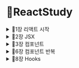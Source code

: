 # 🥕ReactStudy
<details>
<summary>📙1장 리액트 시작</summary>
<div markdown="1">

## 📖1.1 왜 리액트 인가?.
### 💡 리액트 이해.
  - 자바스크립트 라이브러리로 사용자 인터페이스를 만드는데 사용...
  - **컴포넌트(component)**
    - 특정 부분이 어떻게 생길지 정하는 선언체d
    - 재사용이 가능한 API로 수많은 기능들을 내장
    - 컴포넌트 하나에서 해당 컴포턴트의 생김새와 작동 방식 정의.
  - **렌더링**
    - 사용자 화면에 뷰를 보여주는 것...
  
  1️⃣ **초기 렌더링**
  - render 함수 : 컴포넌트가 어떻게 생겼는지 정의, 작동 정보 지닌 객체 반환...
  ```jsx
  render() { ... }
```
  ![image](https://user-images.githubusercontent.com/97418768/178123804-6d310f85-5cbb-4551-9cf2-4d3709b8df7b.png)
  
  - render 함수 실행 -> 컴포넌트 재귀적으로 렌더링 -> HTML 마크업 만듦 -> 실제 페이지의 DOM 요소 안에 주입 -> 이벤트 적용
  
  2️⃣ **조화 과정(업데이트)**
 1) 컴포넌트는 새로운 데이터를 가지고 render 함수 재호출(전체 UI를 Virtual Dom에 리렌더링)
 2) JS로 최소한의 연산으로 이전 Virtual Dom에 있던 내용과 현재 내용 비교
  ![image](https://user-images.githubusercontent.com/97418768/178123937-0c8fa9ed-04ec-493d-99d1-9ab1a94bd1f6.png)
  
 3) 바뀐 부분만 실제 DOM에 업데이트
  
![image](https://user-images.githubusercontent.com/97418768/178123952-3a48d238-1147-43f7-a023-b62baaabb2c0.png)

## 📖1.2 리액트의 특징
  ### 💡 Virtual DOM
  - **🔥DOM(Document Object Model)**
    - 객체로 문서 구조를 표현하는 방법(XML, HTML로 작성)
  ![image](https://user-images.githubusercontent.com/97418768/178124053-ee3bd821-876e-4179-9adf-cec3f079987e.png)
    - 문제점: 동적 UI에 최적화X
  
  - **🔥Virtual DOM**
    - DOM 업데이트 추상화한 자바스크립트 객체를 구성하여 사용 -> DOM 처리 횟수 최소화, 효율적 진행
    - 업데이트 3가지 절차 (조화과정)
    
  ### 💡 기타 특징
  - 리액트는 프레임워크X, 라이브러리O
    - 뷰만 신경 쓰는 라이브러리, 기타 기능 직접 구현
  - 다른 웹 프레임워크, 라이브러리 혼용 가능
  
## 📖1.3 작업 환경 설정
  ### 💡 Node.js와 npm
  - 설치: Windows
  
  https://nodejs.org/ko/download/
  
  ![image](https://user-images.githubusercontent.com/97418768/178124389-7730337c-7b45-4d98-ba5f-7997a5f14049.png)
  
  ### 💡 yarn
  - npm보다 더 빠르고 효율적인 캐시 시스템과 기타 부가 기능 제공
  
  `$ npm install --global yarn`
  
  ### 💡 에디터 설치
  - VS Code 설치
  
  https://code.visualstudio.com/Download
  
  ![image](https://user-images.githubusercontent.com/97418768/178139974-0a6e40c8-06bd-4a59-af9f-bd53c9695ff3.png)

  ### 💡 Git 설치
  - 형상 관리 도구(configuration Management Tool), 프로젝트 버전 관리 및 협업
  
  https://git-scm.com/download/
  
  ### 💡 create-react-app으로 프로젝트 생성하기
  - 프로젝트 작업 환경 구축해 주는 도구
  
  `$ yarn init`
  
  `$ yarn create react-app hello-react #yarn create react-app <프로젝트 이름>`
  
  - 리액트 개발 전용 서버 구동
  
  `$ cd hello-start`
  
  `$ yarn start #또는 npm start`
  
![image](https://user-images.githubusercontent.com/97418768/178141188-9525ba1c-ac19-4a60-a275-53c218864c07.png)

</div>
</details>
  
<details>
<summary>📙2장 JSX</summary>
<div markdown="2">
  
  ## 📖2.1 JSX란?
  - 자바스크립트의 확장 문법, XML과 유사
  - 브라우저가 실행되기 전에 코드가 번들링되는 과정에서 바벨을 사용해 일반 자바스크립트 형태의 코드로 변환
    - 바벨(Babel) : 다양한 종류의 버전의 브라우저에서 사용 가능하도록 코드 변환기
  
  ![image](https://user-images.githubusercontent.com/97418768/178141937-a42c703a-e420-4797-b8de-14489a571327.png)

  ## 📖2.2 JSX 문법
  ### 💡 감싸인 요소
  - 컴포넌트에 여러 요소가 있다면 반드시 부모 요소 하나로 감싸야 한다.
  - 컴포넌트 내부에 하나의 DOM 트리 구조 -> DOM에서 컴포넌트 변화 감지에 효율적 비교를 위해
```jsx
  function App() {
  return (
    <div>
      <h1>리액트 안녕?</h1>
      <h2>잘 작동하니?</h2>
    </div>
  );
}
```
### 💡 자바스크립트 표현
  - 자바스크립트 표현식 작성 가능 : {}로 감싸기
  ```JSX
  function App() {
  const name='리액트';
  return (
    <div>
      <h1>{name} 안녕?</h1>
      <h2>잘 작동하니?</h2>
    </div>
  );
}
  ```
 <details>
<summary>📌ES6의 cosnt와 let</summary>
<div markdown="1">
  
  - `var` : scope이 함수 단위 -> 함수를 빠져나오면 값이 달라짐
  
  **💡 `let`과 `const`는 scope이 블록 단위, 같은 블록 내부에서 중복 선언 불가능**
  - `const` : 한번 지정하고 나면 변경이 불가능한 상수를 선언할 때 사용하는 키워드
  - `let` : 동적인 값을 담을 수 있는 변수를 선언할 때 사용하는 키워드
  
  </div>
  </details>
  
 ### 💡 If문 대신 조건부 연산자
 - JSX 내부의 자바스크립트 표현식에서 if 문 사용X 
 
 **➡ JSX 밖에서 if문을 사용해 사전에 값을 설정, {}안에 조건부 연산자(삼항 연산자) 사용 가능**
 ```JSX
 function App() {
  const name='리액트';
  return (
    <div>
      {name==='리액트'?(
        <h1>리액트입니다.</h1>
      ):(
        <h2>리액트가 아닙니다.</h2>
      )}
    </div>
  );
}
```
  ### 💡 AND 연산자(&&)를 사용한 조건부 렌더링
 - 특정 조건 만족할 때만 렌더링
 - && 가능한 이유 : 리액트에서 false 렌더링할 때는 null과 동일하게 나타나지X
 - 0은 예외적으로 나타남
 ```JSX
  function App() {
  const name='리웩트';
  return <div>{name==='리액트' && <h1>리액트입니다.</h1>}</div>;
}
  ``` 
 ### 💡 undefined를 렌더링하지 않기
  - 어떤 값이 undefined인 경우
    - OR(||)연산자 사용
    - JSX 내부에서 undefined 렌더링은 가능
  ```JSX
  function App() {
 const name=undefined;
 return <div>{name||'리액트'}</div>;
}
  ```
 ### 💡 인라인 스타일링
  - DOM 요소에 스타일 적용할 때는 **객체 형태**로 넣어주어야 함
  ```JSX
  function App() {
  const name='리액트';
  return(
    <div
    style={{
      //background-color는 backgroundColor와 같이 -가 사라지고 카멜 표기법으로 작성
      backgroundColor:'black',
      color:'aqua',
      fontSize:'48px', //font-size -> fontSize
      fontWeight:'bold', //font-weight -> fontWeight
      padding:16 //단위를 생략하면 px로 지정 
    }}
    >{name}</div>
  )
}
  ```
 ### 💡 class 대신 className
  ```CSS
/* App.css */
.react{
  background: aqua;
  color: black;
  font-size: 48px;
  font-weight: bold;
  padding: 16px;
}
  ```
  ```JSX
  //App.js
  function App() {
  const name='리액트';
  return(
    <div className='react'>{name}</div>
  )
}
  ```
 ### 💡 주석
  - `{/* ... */}` 형식으로 작성
  ```JSX
  function App() {
  const name='리액트';
  return(
    <>
      {/* 주석은 이렇게 작성합니다. */}
      <div 
        className='react' //시작 태그를 여러 줄로 작성하면 여기에 주석 작성 가능
      >{name}</div>
      //하지만 이런 주석이나
      /* 이런 주석은 페이지에 그대로 나타나게 됩니다. */
      <input/>
    </>
  )
}
  ```
  ## 📖2.3 ESLint와 Prettier 적용하기
  - 💡 ESLint : 문법 검사 도구
  - 💡 Prettier : 코드 스타일 자동 정리 도구
    - 저장할 때 자동으로 코드 정리 : 파일 > 기본 설정 > 설정
  ![image](https://user-images.githubusercontent.com/97418768/178146180-fabed165-26ad-484f-b87b-2019e4ffe729.png)

  
  </div>
  </details>
  
  <details>
<summary>📙3장 컴포넌트</summary>
<div markdown="3">
  
## 📖3.1 클래스형 컴포넌트
- 컴포넌트 선언 방식 : 함수 컴포넌트, 클래스형 컴포넌트
  
🔥 함수 컴포넌트
  - 선언이 편함, 메모리 자원 적게 사용
  
🔥 클래스형 컴포넌트
  - state 기능 및 라이프 사이클 기능, 임의 메서드 정의 가능
```JSX
import { Component } from "react";
import "./App.css";

class App extends Component {
  render(){
    const name='react';
    return<div className='react'>{name}</div>;
  }
}
export default App;
  ```
  <details>
<summary>📌ES6의 클래스 문법</summary>
<div markdown="1">
  
  - prototype 대신 class 사용 가능
  ```JSX
  class Dog{
  constructor(name){
    this.name=name;
  }
  say(){
    console.log(this.name+': 멍멍');
  }
}

const dog=new Dog('흰둥이');
dog.say(); //흰둥이: 멍멍
```
  
  </div>
  </details>
  
## 📖3.2 첫 컴포넌트 생성
  ### 💡 src 디렉터리에 MyComponent.js 파일 생성
  ### 💡 코드 작성하기
  ```JSX
  const MyComponent=()=>{
    return <div>나의 새롭고 멋진 컴포넌트</div>;
}

export default MyComponent;
  ```
  
  <details>
<summary>📌ES6의 화살표 함수</summary>
<div markdown="1">
  
  - ES6 문법에서 함수를 표현하는 새로운 방식, 함수를 파라미터로 전달할 때 유용
  - 값을 연산하여 바로 반환할 때 가독성 높음
  - 함수 컴포넌트 선언할 때, function 키워드와 화살표 함수 문법 큰 차이X
  ```JSX
  setTimeout(function(){
    console.log('hello world');
},1000);

setTimeout(()=>{
    console.log('hello world');
},1000);
  ```
  
  </div>
  </details>
  
  <details>
<summary>📌Reactjs Code Snippet을 사용하여 코드 생성하기</summary>
<div markdown="2">
  
  - 에디터에서 rsc를 입력하고 `Enter` 누르기
  
  ![image](https://user-images.githubusercontent.com/97418768/178147814-6ee5adba-da6c-45a4-832a-21190e5fe839.png)

  </div>
  </details>
  
  ### 💡 모듈 내보내기 및 불러오기
  **- 모듈 내보내기(export)**
  - 다른 파일에서 이 파일을 import 할 때, MyComponent 클래스 불러오도록 설정
  ```JSX
  export default MyComponent;
  ```
  **- 모듈 불러오기(import)**
  - App 컴포넌트에서 MyComponent 컴포넌트 불러와서 사용
  ```JSX
  //App.js
import MyComponent from "./MyComponent"

const App=()=>{
  return <MyComponent/>;
};

export default App;
  ```
  
## 📖3.3 props
- properties를 줄인 표현으로 컴포넌트 속성을 설정할 때 사용하는 요소
- props 값은 해당 컴포넌트를 불러와 사용하는 부모 컴포넌트에서 설정 가능
### 💡 JSX 내부에서 props 렌더링
- props 값은 컴포넌트 함수의 파라미터로 받아와 사용 가능
- JSX 내부에서 {} 기호로 감싸줌
```JSX
const MyComponent = (props) => {
  return <div>안녕하세요, 제 이름은 {props.name}입니다.</div>;
};

export default MyComponent;
```
### 💡 컴포넌트를 사용할 때 props 값 지정하기
```JSX
  //App.js
import MyComponent from "./MyComponent";

const App = () => {
  return <MyComponent name="React" />;
};

export default App;
```
 ### 💡 props 기본값 설정: defaultProps
  ```JSX
  const MyComponent = (props) => {
  return <div>안녕하세요, 제 이름은 {props.name}입니다.</div>;
};

MyComponent.defaultProps = {
  name: "기본 이름",
};

export default MyComponent;
```
### 💡 태그 사이의 내용을 보여 주는 children
  - 리액트 컴포넌트 태그 사이의 내용을 보여주는 `props.children`
 ```JSX
  //App.js
import MyComponent from "./MyComponent";

const App = () => {
  return <MyComponent>리액트</MyComponent>;
};

export default App;
```
```JSX
  const MyComponent = (props) => {
  return (
    <div>
      안녕하세요, 제 이름은 {props.name}입니다.
      <br />
      children 값은 {props.children}
      입니다.
    </div>
  );
};

MyComponent.defaultProps = {
  name: "기본 이름",
};

export default MyComponent;
```
 ### 💡 비구조화 할당 문법을 통해 props 내부 값 추출하기
  - ES6의 비구조화 할당 : 객체에서 값을 추출하는 문법
 ```JSX
  const MyComponent = ({ name, children }) => {
  return (
    <div>
      안녕하세요, 제 이름은 {name}입니다.
      <br />
      children 값은 {children}
      입니다.
    </div>
  );
};

MyComponent.defaultProps = {
  name: "기본 이름",
};

export default MyComponent;
```
 ### 💡 propTypes
  **🔥propTypes를 통한 props 검증**
  - 컴포넌트의 필수 props를 지정하거나 props의 타입(type) 지정하는 경우 propTypes 사용
 ```JSX
  import PropTypes from "prop-types";

const MyComponent = ({ name, children }) => {
  return (
    <div>
      안녕하세요, 제 이름은 {name}입니다.
      <br />
      children 값은 {children}
      입니다.
    </div>
  );
};

MyComponent.defaultProps = {
  name: "기본 이름",
};

MyComponent.propTypes = {
  name: PropTypes.string,
};

export default MyComponent;
```
**🔥 isRequired를 사용하여 필수 propTypes 설정**
  - propTypes를 지정하지 않았을 때 경고 메시지 띄워줌
 ```JSX
import PropTypes from "prop-types";

const MyComponent = ({ name, favoriteNumber, children }) => {
  return (
    <div>
      안녕하세요, 제 이름은 {name}입니다.
      <br />
      children 값은 {children}
      입니다.
      <br />
      제가 좋아하는 숫자는 {favoriteNumber}입니다.
    </div>
  );
};

MyComponent.defaultProps = {
  name: "기본 이름",
};

MyComponent.propTypes = {
  name: PropTypes.string,
  favoriteNumber: PropTypes.number.isRequired,
};

export default MyComponent;

```
 ### 💡 클래스형 컴포넌트에서 props 사용하기
  - render 함수에서 this.props 조회
  - defaultProps, propTypes 방식 동일
 ```JSX
  import PropTypes from "prop-types";
import { Component } from "react";

class MyComponent extends Component {
  render(){
    const {name, favoriteNumber,children}=this.props; //비구조화 할당
    return (
      <div>
        안녕하세요, 제 이름은 {name}입니다.
        <br />
        children 값은 {children}
        입니다.
        <br />
        제가 좋아하는 숫자는 {favoriteNumber}입니다.
      </div>
    );
  }
}

MyComponent.defaultProps = {
  name: "기본 이름",
};

MyComponent.propTypes = {
  name: PropTypes.string,
  favoriteNumber: PropTypes.number.isRequired,
};

export default MyComponent;
```
## 📖3.4 state
  - 컴포넌트 내부에서 바뀔 수 있는 값
  - 클래스형 컴포넌트가 지니고 있는 state, 함수 컴포넌트에서 useState라는 함수를 통해 사용하는 state
 ### 💡 클래스형 컴포넌트의 state
  - `constructor` : 컴포넌트의 생성자 메서드, 반드시 `super(props)` 호출!, state 초깃값 지정 위함
  - 컴포넌트의 state는 **객체 형식**
  ```JSX
  import { Component } from "react";

class Counter extends Component {
  constructor(props) {
    super(props);
    //state의 초깃값 설정하기
    this.state = {
      number: 0,
    };
  }
  render() {
    const { number } = this.state; //state를 조회할 때는 this.state로 조회
    return (
      <div>
        <h1>{number}</h1>
        <button
          //onClick을 통해 버튼이 클릭되었을 때 호출할 함수를 지정
          onClick={() => { //이벤트로 설정할 함수를 넣어 줄 때는 화살표 함수 문법!
            //this.setState를 사용하여 state에 새로운 값을 넣을 수 있음
            this.setState({ number: number + 1 });
          }}
        >
          +1
        </button>
      </div>
    );
  }
}
export default Counter;
  ```
 ```JSX
  //App.js
import Counter from "./Counter";

const App = () => {
  return <Counter />;
};

export default App;
```
**🔥 state 객체 안에 여러 값이 있을 때**
  - state 안에 fixedNumber값 추가
  ```JSX
  import { Component } from "react";

class Counter extends Component {
  constructor(props) {
    super(props);
    //state의 초깃값 설정하기
    this.state = {
      number: 0,
      fixedNumber: 0,
    };
  }
  render() {
    const { number, fixedNumber } = this.state; //state를 조회할 때는 this.state로 조회
    return (
      <div>
        <h1>{number}</h1>
        <h2>바뀌지 않는 값: {fixedNumber}</h2>
        <button
          //onClick을 통해 버튼이 클릭되었을 때 호출할 함수를 지정
          onClick={() => {
            //this.setState를 사용하여 state에 새로운 값을 넣을 수 있음
            this.setState({ number: number + 1 });
          }}
        >
          +1
        </button>
      </div>
    );
  }
}
export default Counter;
```
 **🔥 state를 constructor에서 꺼내기**
  - constructor 메서드 선언하지 않고 state의 초깃값 설정 가능
  ```JSX
 import { Component } from "react";

class Counter extends Component {
  state = {
    number: 0,
    fixedNumber: 0,
  };
```
 **🔥 this.setState에 객체 대신 함수 인자 전달하기**
  - `prevState`:기존 상태, `props`: 현재 지니고 있는 props, 생략 가능
  ```JSX
  this.setState((prevState,props) => {
     return {
       // 업데이트하고 싶은 내용
     };
  });
  ```
  - 화살표 함수에서 바로 객체로 반환
  ```JSX
  onClick={() => {
            this.setState((prevState) => {
              return {
                number: prevState.number + 1,
              };
            });
            //위 코드와 아래 코드는 완전히 똑같은 기능
            //아래 코드는 함수에서 바로 객체를 반환한다는 의미
            this.setState((prevState) => ({
              number: prevState.number + 1,
            }));
          }}
   ```
 **🔥 this.setState가 끝난 후 특정 작업 실행하기**
  - setState의 두 번째 파라미터인 콜백(callback) 함수 사용
  ```JSX
  onClick={() => {
            this.setState(
              {
                number: number + 1,
              },
              () => {
                console.log("방금 setState가 호출되었습니다.");
                console.log(this.state);
              }
            );
          }}
  ```
 ### 💡 함수 컴포넌트에서 useState 사용하기
  **🔥 배열 비구조화 할당**
  - 객체 비구조화 할당과 비슷, 배열 안에 들어 있는 값을 쉽게 추출하기 위한 문법
  ```JSX
  const array=[1,2];
  const [one,two]=array;
  ```
  **🔥 useState 사용하기**
  - useState 함수 인자에는 상태의 초깃값 넣어줌(값 형태 자유)
  - 함수 호출 -> 배열 반환 [현재 상태,상태를 바꾸어 주는 함수(Setter 함수)]
  ```JSX
  import { useState } from "react";

const Say = () => {
  const [message, setMessage] = useState(""); //"" : 초깃값
  //[현재 상태,상태를 바꾸어 주는 함수(Setter 함수)] 
  const onClickEnter = () => setMessage("안녕하세요!");
  const onClickLeave = () => setMessage("안녕히 가세요!");

  return (
    <div>
      <button onClick={onClickEnter}>입장</button>
      <button onClick={onClickLeave}>퇴장</button>
      <h1>{message}</h1>
    </div>
  );
};

export default Say;
```
 ```JSX
 //App.js
import Say from "./Say";

const App = () => {
  return <Say />;
};

export default App;
```
**🔥 한 컴포넌트에 useState 여러 번 사용하기**
  ```JSX
  import { useState } from "react";

const Say = () => {
  const [message, setMessage] = useState("");
  const onClickEnter = () => setMessage("안녕하세요!");
  const onClickLeave = () => setMessage("안녕히 가세요!");

  const [color, setColor] = useState("black");

  return (
    <div>
      <button onClick={onClickEnter}>입장</button>
      <button onClick={onClickLeave}>퇴장</button>
      <h1 style={{ color }}>{message}</h1>
      <button style={{ color: "red" }} onClick={() => setColor("red")}>
        빨간색
      </button>
      <button style={{ color: "green" }} onClick={() => setColor("green")}>
        초록색
      </button>
      <button style={{ color: "blue" }} onClick={() => setColor("blue")}>
        파란색
      </button>
    </div>
  );
};

export default Say;
```
## 📖3.5 state를 사용할 때 주의 사항
 - state 값을 변경할 때
    - setState 사용(클래스형 컴포넌트)
    - useState를 통해 전달받은 세터 함수 사용 (함수 컴포넌트)
  </div>
  </details>
 
<details>
<summary>📙6장 컴포넌트 반복</summary>
<div markdown="4">

## 📖6.1 자바스크립트 배열의 map() 함수
  - 반복되는 컴포넌트 렌더링에 사용
  - 파라미터로 전달된 함수를 사용해서 배열 내 각 요소를 원하는 규칙에 따라 변환한 후 그 결과로 새로운 배열 생성
  ### 💡 map 문법
  `arr.map(callback,[thisArg])`
  
  - callback: 새로운 배열의 요소를 생성하는 함수, 파라미터 3가지
    - currentValue: 현재 처리 요소
    - index: 현재 처리 요소 index 값
    - array: 현재 처리 원본 배열
  - thisArg(선택 항목): callback 함수 내부에서 사용할 this 레퍼런스
  ```JSX
  const numbers=[1,2,3,4,5];
  const result=numbers.map(num=>num*num);
  console.log(result);
  ```
## 📖6.2 데이터 배열을 컴포넌트 배열로 변환하기
 ```JSX
  const IterationSample = () => {
  const names = ["눈사람", "얼음", "눈", "바람"];
  const nameList = names.map((name) => <li>{name}</li>);
  return <ul>{nameList}</ul>;
};

export default IterationSample;
```
```JSX
  //App.js
import { Component } from "react";
import IterationSample from "./IterationSample"; //IterationSample 컴포넌트 불러와 렌더링

class App extends Component {
  render() {
    return <IterationSample />;
  }
}

export default App;
```
## 📖6.3 key
  - 데이터가 가진 고유의 값으로 설정
  - map 함수의 인자로 전달되는 함수 내부에서 컴포넌트 props 설정하듯 설정
  - Virtual Dom 비교하는 과정에서 key로 바로 변화 감지 가능
  ```JSX
  const IterationSample = () => {
  const names = ["눈사람", "얼음", "눈", "바람"];
  const nameList = names.map((name, index) => <li key={index}>{name}</li>);
  //고유의 값이 없을 때만 index를 key 값으로 설정
  return <ul>{nameList}</ul>;
};

export default IterationSample;
```
## 📖6.4 응용(동적인 배열 렌더링)
  
### 💡 초기 상태 설정하기
  
  - useState를 사용해 상태 설정
  - 3가지 상태 : 데이터 배열, 텍스를 입력 input 상태, 배열에 새로운 항목 추가할 때 사용하는 고유 id 상태
  
  ```JSX
  import { useState } from "react";

const IterationSample = () => {
  const [names, setNames] = useState([ //해당 객체는 문자열과 고유 id 값이 있음
    { id: 1, text: "눈사람" },
    { id: 2, text: "얼음" },
    { id: 3, text: "눈" },
    { id: 4, text: "바람" },
  ]);
  const [inputText, setInputText] = useState("");
  const [nextId, setNextId] = useState(5); //새로운 항목을 추가할 때 사용할 id

  const nameList = names.map((name) => <li key={name.id}>{name.text}</li>);
  //map함수에서 name.id를 key 값으로 설정
  return <ul>{nameList}</ul>;
};

export default IterationSample;
```
  
### 💡 데이터 추가 기능 구현하기
  
 - `concat` : 배열에 새 항목 추가(새로운 배열을 만들어줌)
  
  ```JSX
  import { useState } from "react";

const IterationSample = () => {
  const [names, setNames] = useState([
    { id: 1, text: "눈사람" },
    { id: 2, text: "얼음" },
    { id: 3, text: "눈" },
    { id: 4, text: "바람" },
  ]);
  const [inputText, setInputText] = useState("");
  const [nextId, setNextId] = useState(5); //새로운 항목을 추가할 때 사용할 id

  const onChange = (e) => setInputText(e.target.value);
  const onClick = () => {
    const nextNames = names.concat({
      id: nextId, //nextId 값을 id로 설정하고
      text: inputText,
    });
    setNextId(nextId + 1); //nextId 값에 1을 더해준다
    setNames(nextNames); //names 값을 업데이트
    setInputText(""); //inputText를 지운다
  };
  const nameList = names.map((name) => <li key={name.id}>{name.text}</li>);
  //name.id를 key 값으로 설정
  return (
    <>
      <input value={inputText} onChange={onChange} />
      <button onClick={onClick}>추가</button>
      <ul>{nameList}</ul>
    </>
  );
};

export default IterationSample;
```
### 💡 데이터 제거 기능 구현하기
 - 더블클릭(`onDoubleClick`) -> 해당 항목 삭제
 - `fiter` : 불변성 유지하면서 배열의 특정 항목 삭제할 때 쓰는 배열의 내장함수
  ```JSX
  import { useState } from "react";

const IterationSample = () => {
  const [names, setNames] = useState([
    { id: 1, text: "눈사람" },
    { id: 2, text: "얼음" },
    { id: 3, text: "눈" },
    { id: 4, text: "바람" },
  ]);
  const [inputText, setInputText] = useState("");
  const [nextId, setNextId] = useState(5); //새로운 항목을 추가할 때 사용할 id

  const onChange = (e) => setInputText(e.target.value);
  const onClick = () => {
    const nextNames = names.concat({
      id: nextId, //nextId 값을 id로 설정하고
      text: inputText,
    });
    setNextId(nextId + 1); //nextId 값에 1을 더해준다
    setNames(nextNames); //names 값을 업데이트
    setInputText(""); //inputText를 지운다
  };

  const onRemove = (id) => {
    //onRemove 함수를 만들어 각 li 요소 이벤트 등록
    const nextNames = names.filter((name) => name.id !== id);
    //name.id ===id인 항목만 삭제
    setNames(nextNames);
  };
  const nameList = names.map((name) => (
    <li key={name.id} onDoubleClick={() => onRemove(name.id)}>
      {name.text}
    </li>
  ));
  //name.id를 key 값으로 설정
  return (
    <>
      <input value={inputText} onChange={onChange} />
      <button onClick={onClick}>추가</button>
      <ul>{nameList}</ul>
    </>
  );
};

export default IterationSample;
```
  </div>
  </details>
  
<details>
<summary>📙8장 Hooks</summary>
<div markdown="5">

## 📖8.1 useState
  - 가장 기본적인 Hook, 함수 컴포넌트에서도 가변적인 상태 지닐 수 있음
  - 하나의 useState 함수는 하나의 상태 값만 관리 -> 컴포넌트에서 관리해야 할 상태 여러개면 여러개 useState 사용
## 📖8.2 useEffect
  - 리액트 컴포넌트가 렌더링될 때마다 특정 작업을 수행하도록 설정할 수 있는 Hook
  ```JSX
  import { useState, useEffect } from "react";

const Info = () => {
  const [name, setName] = useState("");
  const [nickname, setNickname] = useState("");
  useEffect(() => {
    console.log("렌더링이 완료되었습니다!");
    console.log({
      name,
      nickname,
    });
  });

  const onChangeName = (e) => {
    setName(e.target.value);
  };

  const onChangeNickname = (e) => {
    setNickname(e.target.value);
  };

  return (
    <div>
      <div>
        <input value={name} onChange={onChangeName} />
        <input value={nickname} onChange={onChangeNickname} />
      </div>
      <div>
        <b>이름:</b> {name}
      </div>
      <div>
        <b>닉네임:</b> {nickname}
      </div>
    </div>
  );
};

export default Info;
```
```JSX
import Info from "./Info";
import "./App.css";

const App = () => {
  return <Info />;
};

export default App;
```  
### 💡 마운트될 때만 실행하고 싶을 때
  - useEffect에서 설정한 함수를 컴포넌트가 화면에 맨 처음 렌더링될 때만 실행, 업데이트될 때는 실행X
  
  ➡ 함수의 두 번째 파라미터로 비어 있는 배열 넣어줌
 ```JSX
  useEffect(() => {
    console.log("렌더링이 완료되었습니다!");
  }, []);
  ```
### 💡 특정 값이 업데이트될 때만 실행하고 싶을 때
  - useEffect의 두 번째 파라미터로 전달되는 배열 안에 검사하고 싶은 값 넣어줌
 ```JSX
    useEffect(() => {
    console.log("렌더링이 완료되었습니다!");
  }, [name]);
  ```
## 📖8.3 useReducer
  - useState보다 더 다양한 컴포넌트 상황에 따라 다양한 상태를 다른 값으로 업데이트할 때 사용하는 Hook
  - 현재 상태, 업데이트르 위해 필요한 정보를 담은 액션(action) 값을 전달받아 새로운 상태를 반환하는 함수
  - 불변성 지켜줘야함!
```JSX
 function reducer(state,action){
  return{...}; //불변성을 지키면서 업데이트한 새로운 상태를 반환
 }
```
```JSX
//액션 값 : useReducer의 액션은 꼭 type 지닐 필요X, 객체가 아니라 문자열, 숫자 상관X
{
  type:'INCREMENT',
  //다른 값들이 필요하다면 추가로 들어감
}
```
 - `useReducer(리듀서 함수, 해당 리듀서의 기본값)`
 - 장점: 컴포넌트 업데이트 로직을 컴포넌트 바깥으로 빼낼 수 있음
```JSX
  import { useReducer } from "react";

function reducer(state, action) {
  //action.type에 따라 다른 작업 수행
  switch (action.type) {
    case "INCREMENT":
      return { value: state.value + 1 };
    case "DECREMENT":
      return { value: state.value - 1 };
    default:
      //아무것도 해당되지 않을 때 기존 상태 반환
      return state;
  }
}

const Counter = () => {
  const [state, dispatch] = useReducer(reducer, { value: 0 });
  //state: 현재 가리키고 있는 상태, dispatch: 액션 발생시키는 함수
  //dispatch(action) => 리듀서 함수 호출
  //useReducer(리듀서 함수, 해당 리듀서의 기본값)
  return (
    <div>
      <p>
        현재 카운터 값은 <b>{state.value}</b>입니다.
      </p>
      <button onClick={() => dispatch({ type: "INCREMENT" })}>+1</button>
      <button onClick={() => dispatch({ type: "DECREMENT" })}>-1</button>
    </div>
  );
};

export default Counter;
```
### 💡 useReducer로 인풋 상태 관리하기
  - setState를 해준 것과 유사한 방식으로 처리 가능
  - 인풋의 개수가 많아져도 코드를 짧고 깔끔하게 유지 가능
```JSX
import { useReducer } from "react";

function reducer(state, action) {
  return {
    ...state,
    [action.name]: action.value,
  };
}

const Info = () => {
  const [state, dispatch] = useReducer(reducer, {
    name: "",
    nickname: "",
  });
  const { name, nickname } = state;

  //이벤트 객체가 지니고 있는 e.target 값 자체를 액션 값으로 사용
  const onChange = (e) => {
    dispatch(e.target);
  };

  return (
    <div>
      <div>
        {/* input 태그에 name 값을 할당하고 e.target.name을 참조해 setState와 유사하게 처리 */}
        <input name="name" value={name} onChange={onChange} />
        <input name="nickname" value={nickname} onChange={onChange} />
      </div>
      <div>
        <b>이름:</b> {name}
      </div>
      <div>
        <b>닉네임:</b> {nickname}
      </div>
    </div>
  );
};

export default Info;
```
## 📖8.4 useMemo
 - 함수 컴포넌트 내부에서 발생하는 연산 최적화
 - 렌더링하는 과정에서 특정 값이 바뀌었을 때만 연산을 실행, 원하는 값이 바뀌지 않았다면 이전에 연산했던 결과를 다시 사용하는 방식
 ```JSX
import { useState, useMemo } from "react";

const getAverage = (numbers) => {
  console.log("평균값 계산 중...");
  if (numbers.length === 0) return 0;
  const sum = numbers.reduce((a, b) => a + b);
  return sum / numbers.length;
};

const Average = () => {
  const [list, setList] = useState([]);
  const [number, setNumber] = useState("");

  const onChange = (e) => {
    setNumber(e.target.value);
  };
  const onInsert = () => {
    const nextList = list.concat(parseInt(number));
    setList(nextList);
    setNumber("");
  };

  const avg = useMemo(() => getAverage(list), [list]); 
  //list 배열의 내용이 바뀔 때만 getAverge 함수 호출

  return (
    <div>
      <input value={number} onChange={onChange} />
      <button onClick={onInsert}>등록</button>
      <ul>
        {list.map((value, index) => (
          <li key={index}>{value}</li>
        ))}
      </ul>
      <div>
        <b>평균값:</b>
        {avg}
      </div>
    </div>
  );
};

export default Average;
```
## 📖8.5 useCallback
  - useMemo와 비슷, 렌더링 성능 최적화 상황에 사용
  - 만들어 놨던 함수 재사용 가능
  - `useCallback(생성하고 싶은 함수, 배열(어떤 값이 바뀌었을 때 함수를 새로 생성하는지 명시))`
```JSX
 const Average = () => {
  const [list, setList] = useState([]);
  const [number, setNumber] = useState("");

  const onChange = useCallback((e) => {
    setNumber(e.target.value);
  }, []); //컴포넌트가 처음 렌더링될 때만 함수 생성, 렌더링될 때 만들었던 함수 재사용

  const onInsert = useCallback(() => {
    const nextList = list.concat(parseInt(number));
    setList(nextList);
    setNumber("");
  }, [number, list]); //number 혹은 list가 바뀌었을 때만 함수 생성, 아니면 함수 
  ```
## 📖8.6 useRef
  - 함수 컴포넌트에서 ref를 쉽게 사용 가능하게 함
  - useRef를 사용해 ref 설정 -> useRef를 통해 만든 객체 안의 current 값이 실제 엘리먼트 가리킴
 ```JSX
  import { useState, useMemo, useCallback, useRef } from "react";

const getAverage = (numbers) => {
  console.log("평균값 계산 중...");
  if (numbers.length === 0) return 0;
  const sum = numbers.reduce((a, b) => a + b);
  return sum / numbers.length;
};

const Average = () => {
  const [list, setList] = useState([]);
  const [number, setNumber] = useState("");
  //ref를 위한 변수 선언
  const inputEl = useRef(null);

  const onChange = useCallback((e) => {
    setNumber(e.target.value);
  }, []); //컴포넌트가 처음 렌더링될 때만 함수 생성

  const onInsert = useCallback(() => {
    const nextList = list.concat(parseInt(number));
    setList(nextList);
    setNumber("");
    inputEl.current.focus(); //커서 이동을 원할 때,
  }, [number, list]); //number 혹은 list가 바뀌었을 때만 함수 생성

  const avg = useMemo(() => getAverage(list), [list]);
  //list 배열의 내용이 바뀔 때만 getAverge 함수 호출

  return (
    <div>
      <input value={number} onChange={onChange} ref={inputEl} />
      <button onClick={onInsert}>등록</button>
      <ul>
        {list.map((value, index) => (
          <li key={index}>{value}</li>
        ))}
      </ul>
      <div>
        <b>평균값:</b>
        {avg}
      </div>
    </div>
  );
};

export default Average;
 ```
  
 <details>
<summary>📌ref통한 input 태그 커서/포커스 조정</summary>
<div markdown="1">
  
  - `ref` : DOM에 직접 접근해야할 때 사용
  - 직접 접근이 필요한 경우
    - input / textare 등에 커서 조정
    - DOM 의 크기를 가져와야 할 때
    - DOM 에서 스크롤 위치를 가져오거나 설정을 해야 할 때
    - 외부 라이브러리 (플레이어, 차트, 캐로절 등)을 사용 할 때
  
  </div>
  </details>
  
  ### 💡 로컬 변수 사용하기
   - 로컬 변수 : 렌더링과 상관없이 바뀔 수 있는 값
   - 렌더링과 관련되지 않은 값을 관리할 때 사용, ref 안의 값이 바뀌어도 컴포넌트가 렌더링X
  ```JSX
  import { useRef } from "react";

const RefSample = () => {
  const id = useRef(1);
  const setId = (n) => {
    id.current = n;
  };
  const printId = () => {
    console.log(id.current);
  };
  return <div>refsample</div>;
};

export default RefSample;
```
  </div>
  </details>
